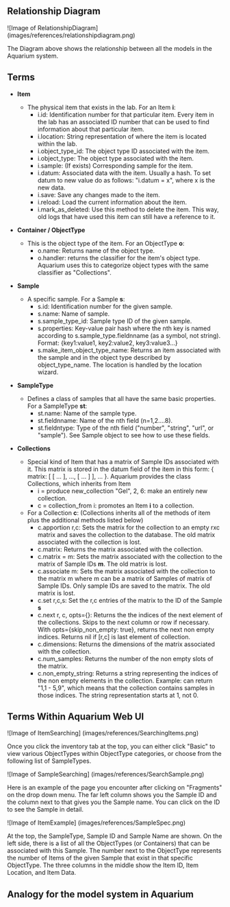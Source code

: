 <h2>Relationship Diagram</h2>

![Image of RelationshipDiagram]
(images/references/relationshipdiagram.png)

The Diagram above shows the relationship between all the models in the Aquarium system. 

<h2>Terms</h2>

- **Item**
  - The physical item that exists in the lab. For an Item **i**: 
    - i.id: Identification number for that particular item. Every item in the lab has an associated ID number that can be used to find
    information about that particular item.
    - i.location: String representation of where the item is located within the lab.
  	- i.object_type_id: The object type ID associated with the item.
  	- i.object_type: The object type associated with the item.
  	- i.sample: (If exists) Corresponding sample for the item.
  	- i.datum: Associated data with the item. Usually a hash. To set datum to new value do as follows: "i.datum = x", where x is the
    new data.
  	- i.save: Save any changes made to the item.
  	- i.reload: Load the current information about the item.
  	- i.mark_as_deleted: Use this method to delete the item. This way, old logs that have used this item can still have a reference to it.

- **Container / ObjectType**
  - This is the object type of the item. For an ObjectType **o**:
    - o.name: Returns name of the object type.
    - o.handler: returns the classifier for the item's object type. Aquarium uses this to categorize object types with the same classifier as "Collections".

- **Sample**
  - A specific sample. For a Sample **s**:
    - s.id: Identification number for the given sample.
    - s.name: Name of sample.
    - s.sample_type_id: Sample type ID of the given sample.
    - s.properties: Key-value pair hash where the nth key is named according to s.sample_type.fieldnname (as a symbol, not string). Format: 
    {key1:value1, key2:value2, key3:value3...}
    - s.make_item_object_type_name: Returns an item associated with the sample and in the object type described by object_type_name. The location is handled by the location wizard.

- **SampleType**
  - Defines a class of samples that all have the same basic properties. For a SampleType **st**:
    - st.name: Name of the sample type.
    - st.fieldnname: Name of the nth field (n=1,2....8).
    - st.fieldntype: Type of the nth field ("number", "string", "url", or "sample"). See Sample object to see how to use these fields.

- **Collections**
  - Special kind of Item that has a matrix of Sample IDs associated with it. This matrix is stored in the datum field of the item in this form: { matrix: [ [ ... ], ..., [ ... ] ], ... }. Aquarium provides the class Collections, which inherits from Item
    - i = produce new_collection "Gel", 2, 6: make an entirely new collection.
    - c = collection_from i: promotes an Item **i** to a collection.
  - For a Collection **c**: (Collections inherits all of the methods of item plus the additional methods listed below)
    - c.apportion r,c: Sets the matrix for the collection to an empty rxc matrix and saves the collection to the database. The old matrix associated with the collection is lost.
    - c.matrix: Returns the matrix associated with the collection.
    - c.matrix = m: Sets the matrix associated with the collection to the matrix of Sample IDs **m**. The old matrix is lost.
    - c.associate m: Sets the matrix associated with the collection to the matrix m where m can be a matrix of Samples of matrix of Sample IDs. Only sample IDs are saved to the matrix. The old matrix is lost. 
    - c.set r,c,s: Set the r,c entries of the matrix to the ID of the Sample **s**
    - c.next r, c, opts={}: Returns the the indices of the next element of the collections. Skips to the next column or row if necessary. With opts={skip_non_empty: true}, returns the next non empty indices. Returns nil if [r,c] is last element of collection.
    - c.dimensions: Returns the dimensions of the matrix associated with the collection.
    - c.num_samples: Returns the number of the non empty slots of the matrix.
    - c.non_empty_string: Returns a string representing the indices of the non empty elements in the collection. Example: can return "1,1 - 5,9", which means that the collection contains samples in those indices. The string representation starts at 1, not 0. 

<h2>Terms Within Aquarium Web UI</h2>

![Image of ItemSearching]
(images/references/SearchingItems.png)

Once you click the inventory tab at the top, you can either click "Basic" to view various ObjectTypes within ObjectType categories, or choose from the following list of SampleTypes.

![Image of SampleSearching]
(images/references/SearchSample.png)

Here is an example of the page you encounter after clicking on "Fragments" on the drop down menu. The far left column shows you the Sample ID and the column next to that gives you the Sample name. You can click on the ID to see the Sample in detail.

![Image of ItemExample]
(images/references/SampleSpec.png)

At the top, the SampleType, Sample ID and Sample Name are shown. On the left side, there is a list of all the ObjectTypes (or Containers) that can be associated with this Sample. The number next to the ObjectType represents the number of Items of the given Sample that exist in that specific ObjectType. The three columns in the middle show the Item ID, Item Location, and Item Data. 

<h2>Analogy for the model system in Aquarium</h2>
